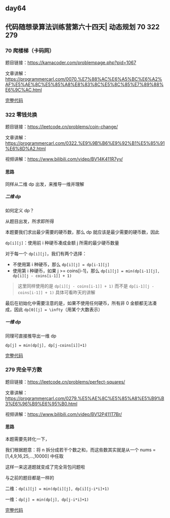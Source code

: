 ## day64

## 代码随想录算法训练营第六十四天| 动态规划 70 322 279

### 70 爬楼梯（卡码网）

题目链接：https://kamacoder.com/problempage.php?pid=1067

文章讲解：https://programmercarl.com/0070.%E7%88%AC%E6%A5%BC%E6%A2%AF%E5%AE%8C%E5%85%A8%E8%83%8C%E5%8C%85%E7%89%88%E6%9C%AC.html

[完整代码](https://github.com/hd2yao/leetcode/tree/master/training/day64/0070_climb_ladder.go)

### 322 零钱兑换

题目链接：https://leetcode.cn/problems/coin-change/

文章讲解：https://programmercarl.com/0322.%E9%9B%B6%E9%92%B1%E5%85%91%E6%8D%A2.html

视频讲解：https://www.bilibili.com/video/BV14K411R7yv/

#### 思路
同样从二维 dp 出发，来推导一维并理解

##### 二维 dp

如何定义 dp？

从题目出发，所求即所得

本题要我们求出最少需要的硬币数，那么 dp 就应该是最少需要的硬币数，因此

`dp[i][j]`：使用前 i 种硬币凑成金额 j 所需的最少硬币数量

对于每一个 `dp[i][j]`，我们有两个选择：

- 不使用第 i 种硬币，那么 `dp[i][j] = dp[i-1][j]`
- 使用第 i 种硬币，如果 j >= coins[i-1]，那么 `dp[i][j] = min(dp[i-1][j], dp[i][j - coins[i-1]] + 1)`

> 这里同样使用的是 `dp[i][j - coins[i-1]] + 1)` 而不是 `dp[i-1][j - coins[i-1]] + 1)`
> 具体可看昨天的讲解

最后在初始化中需要注意的是，如果不使用任何硬币，所有非 0 金额都无法凑成，因此 `dp[0][j] = \infty`（用某个大数表示）

##### 一维 dp

同理可直接推导出一维 dp

`dp[j] = min(dp[j], dp[j-coins[i]]+1)`

[完整代码](https://github.com/hd2yao/leetcode/tree/master/training/day64/0322_coin_change.go)

### 279 完全平方数

题目链接：https://leetcode.cn/problems/perfect-squares/

文章讲解：https://programmercarl.com/0279.%E5%AE%8C%E5%85%A8%E5%B9%B3%E6%96%B9%E6%95%B0.html

视频讲解：https://www.bilibili.com/video/BV12P411T7Br/

#### 思路

本题需要先转化一下，

我们根据题意：将 n 拆分成若干个数之和，而这些数其实就是从一个 nums = [1,4,9,16,25,...,10000] 中任取

这样一来这道题就变成了完全背包问题啦

与之前的题目都是一样的

二维：`dp[i][j] = min(dp[i][j], dp[i][j-i*i]+1)`

一维：`dp[j] = min(dp[j], dp[j-i*i]+1)`

[完整代码](https://github.com/hd2yao/leetcode/tree/master/training/day64/0279_perfect_squares.go)